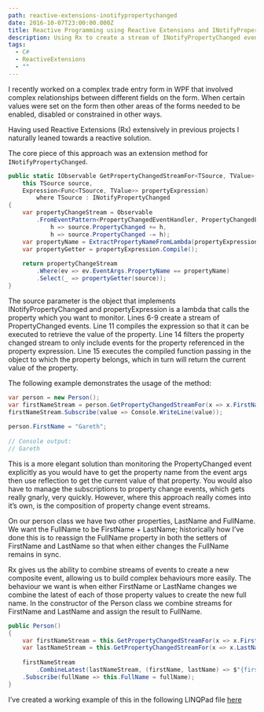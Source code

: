 ```yaml
---
path: reactive-extensions-inotifypropertychanged
date: 2016-10-07T23:00:00.000Z
title: Reactive Programming using Reactive Extensions and INotifyPropertyChanged
description: Using Rx to create a stream of INotifyPropertyChanged events
tags:
  - C#
  - ReactiveExtensions
  - ""
---
```

I recently worked on a complex trade entry form in WPF that involved complex relationships between different fields on the form. When certain values were set on the form then other areas of the forms needed to be enabled, disabled or constrained in other ways.

Having used Reactive Extensions (Rx) extensively in previous projects I naturally leaned towards a reactive solution.

The core piece of this approach was an extension method for `INotifyPropertyChanged`.

```csharp
public static IObservable GetPropertyChangedStreamFor<TSource, TValue>(
    this TSource source, 
    Expression<Func<TSource, TValue>> propertyExpression)
        where TSource : INotifyPropertyChanged
{
    var propertyChangeStream = Observable
        .FromEventPattern<PropertyChangedEventHandler, PropertyChangedEventArgs>(
            h => source.PropertyChanged += h, 
            h => source.PropertyChanged -= h); 
    var propertyName = ExtractPropertyNameFromLambda(propertyExpression);
    var propertyGetter = propertyExpression.Compile();
		
    return propertyChangeStream
        .Where(ev => ev.EventArgs.PropertyName == propertyName)
        .Select(_ => propertyGetter(source));
}
```

The source parameter is the object that implements INotifyPropertyChanged and propertyExpression is a lambda that calls the property which you want to monitor. Lines 6-9 create a stream of PropertyChanged events. Line 11 compiles the expression so that it can be executed to retrieve the value of the property. Line 14 filters the property changed stream to only include events for the property referenced in the property expression. Line 15 executes the compiled function passing in the object to which the property belongs, which in turn will return the current value of the property.

The following example demonstrates the usage of the method:

```csharp
var person = new Person();
var firstNameStream = person.GetPropertyChangedStreamFor(x => x.FirstName);
firstNameStream.Subscribe(value => Console.WriteLine(value));
 
person.FirstName = "Gareth";
 
// Console output:
// Gareth
```

This is a more elegant solution than monitoring the PropertyChanged event explicitly as you would have to get the property name from the event args then use reflection to get the current value of that property. You would also have to manage the subscriptions to property change events, which gets really gnarly, very quickly. However, where this approach really comes into it’s own, is the composition of property change event streams.

On our person class we have two other properties, LastName and FullName. We want the FullName to be FirstName + LastName; historically how I’ve done this is to reassign the FullName property in both the setters of FirstName and LastName so that when either changes the FullName remains in sync.

Rx gives us the ability to combine streams of events to create a new composite event, allowing us to build complex behaviours more easily. The behaviour we want is when either FirstName or LastName changes we combine the latest of each of those property values to create the new full name. In the constructor of the Person class we combine streams for FirstName and LastName and assign the result to FullName.

```csharp
public Person()
{
    var firstNameStream = this.GetPropertyChangedStreamFor(x => x.FirstName);
    var lastNameStream = this.GetPropertyChangedStreamFor(x => x.LastName);
 
    firstNameStream
        .CombineLatest(lastNameStream, (firstName, lastName) => $"{firstName} {lastName}") 
	.Subscribe(fullName => this.FullName = fullName);
}
```

I’ve created a working example of this in the following LINQPad file [](https://gist.github.com/gareth-evans/0a3df69cfdd12674509dc9f411b1c740)[](https://gist.github.com/gareth-evans/0a3df69cfdd12674509dc9f411b1c740)[here](https://gist.github.com/gareth-evans/0a3df69cfdd12674509dc9f411b1c740)